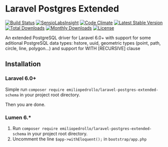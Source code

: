 Laravel Postgres Extended
=========================

[![Build Status](https://travis-ci.org/bosnadev/database.svg?branch=master)](https://travis-ci.org/bosnadev/database)
[![SensioLabsInsight](https://insight.sensiolabs.com/projects/405f5153-4312-4c11-b0ae-8f27e2910c19/mini.png)](https://insight.sensiolabs.com/projects/405f5153-4312-4c11-b0ae-8f27e2910c19)
[![Code Climate](https://codeclimate.com/github/bosnadev/database/badges/gpa.svg)](https://codeclimate.com/github/bosnadev/database)
[![Latest Stable Version](https://poser.pugx.org/emiliopedrollo/laravel-postgres-extended-schema/v/stable)](https://packagist.org/packages/emiliopedrollo/laravel-postgres-extended-schema)
[![Total Downloads](https://poser.pugx.org/emiliopedrollo/laravel-postgres-extended-schema/downloads)](https://packagist.org/packages/emiliopedrollo/laravel-postgres-extended-schema)
[![Monthly Downloads](https://poser.pugx.org/emiliopedrollo/laravel-postgres-extended-schema/d/monthly)](https://packagist.org/packages/emiliopedrollo/laravel-postgres-extended-schema)
[![License](https://poser.pugx.org/emiliopedrollo/laravel-postgres-extended-schema/license)](https://packagist.org/packages/emiliopedrollo/laravel-postgres-extended-schema)


An extended PostgreSQL driver for Laravel 6.0+ with support for some aditional PostgreSQL data types: hstore, uuid, geometric types (point, path, circle, line, polygon...) and support for WITH \[RECURSIVE\] clause

## Installation  
### Laravel 6.0+
Simple run `composer require emiliopedrollo/laravel-postgres-extended-schema` in your project root directory.

Then you are done.

### Lumen 6.*
1. Run `composer require emiliopedrollo/laravel-postgres-extended-schema` in your project root directory.
2. Uncomment the line `$app->withEloquent();` in `bootstrap/app.php`
